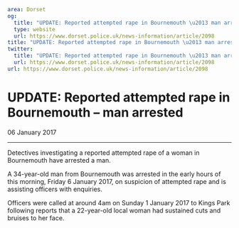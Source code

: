 ```yaml
area: Dorset
og:
  title: "UPDATE: Reported attempted rape in Bournemouth \u2013 man arrested"
  type: website
  url: https://www.dorset.police.uk/news-information/article/2098
title: "UPDATE: Reported attempted rape in Bournemouth \u2013 man arrested |"
twitter:
  title: "UPDATE: Reported attempted rape in Bournemouth \u2013 man arrested"
  url: https://www.dorset.police.uk/news-information/article/2098
url: https://www.dorset.police.uk/news-information/article/2098
```

# UPDATE: Reported attempted rape in Bournemouth – man arrested

06 January 2017

* * *

Detectives investigating a reported attempted rape of a woman in Bournemouth have arrested a man.

A 34-year-old man from Bournemouth was arrested in the early hours of this morning, Friday 6 January 2017, on suspicion of attempted rape and is assisting officers with enquiries.

Officers were called at around 4am on Sunday 1 January 2017 to Kings Park following reports that a 22-year-old local woman had sustained cuts and bruises to her face.
